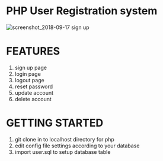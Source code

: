 # PHP User Registration system
![screenshot_2018-09-17 sign up](https://user-images.githubusercontent.com/27438491/45899238-8d8bbc00-bddc-11e8-939c-c86b44e9f320.jpg)

  
# FEATURES
1. sign up page
2. login page
3. logout page
4. reset password
5. update account
6. delete account

# GETTING STARTED
 1. git clone in to localhost directory for php
 2. edit config file settings according to your database
 3. import user.sql to setup database table
